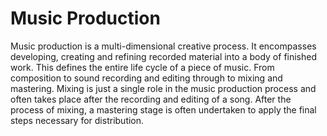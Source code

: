 # Music Production

Music production is a multi-dimensional creative process. It encompasses developing, creating and refining recorded material into a body of finished work. This defines the entire life cycle of a piece of music. 
From composition to sound recording and editing through to mixing and mastering. 
Mixing is just a single role in the music production process and often takes place after the recording and editing of a song. 
After the process of mixing, a mastering stage is often undertaken to apply the final steps necessary for distribution. 
